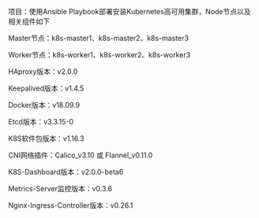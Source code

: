 项目：使用Ansible Playbook部署安装Kubernetes高可用集群，Node节点以及相关组件如下

Master节点：k8s-master1、k8s-master2、k8s-master3

Worker节点：k8s-worker1、k8s-worker2、k8s-worker3

HAproxy版本：v2.0.0

Keepalived版本：v1.4.5

Docker版本：v18.09.9

Etcd版本：v3.3.15-0

K8S软件包版本：v1.16.3

CNI网络插件：Calico_v3.10 或 Flannel_v0.11.0

K8S-Dashboard版本：v2.0.0-beta6

Metrics-Server监控版本：v0.3.6

Nginx-Ingress-Controller版本：v0.26.1
